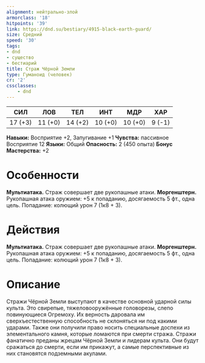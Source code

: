 ```yaml
---
alignment: нейтрально-злой
armorclass: '18'
hitpoints: '39'
link: https://dnd.su/bestiary/4915-black-earth-guard/
size: Средний
speed: '30'
tags:
- dnd
- существо
- бестиарий
title: Страж Чёрной Земли
type: Гуманоид (человек)
cr: '2'
cssclasses:
    - dnd
---
```



| СИЛ | ЛОВ | ТЕЛ | ИНТ | МДР | ХАР |
|---|---|---|---|---|---|
| 17 (+3) | 11 (+0) | 14 (+2) | 10 (+0) | 10 (+0) | 9 (-1) |
**Навыки:** Восприятие +2, Запугивание +1
**Чувства:** пассивное Восприятие 12
**Языки:** Общий
**Опасность:** 2 (450 опыта)
**Бонус Мастерства:** +2


# Особенности
**Мультиатака.** Страж совершает две рукопашные атаки.
**Моргенштерн.** Рукопашная атака оружием: +5 к попаданию, досягаемость 5 фт., одна цель. Попадание: колющий урон 7 (1к8 + 3).


# Действия
**Мультиатака.** Страж совершает две рукопашные атаки.
**Моргенштерн.** Рукопашная атака оружием: +5 к попаданию, досягаемость 5 фт., одна цель. Попадание: колющий урон 7 (1к8 + 3).


# Описание
Стражи Чёрной Земли выступают в качестве основной ударной силы культа. Это свирепые, тяжеловооружённые головорезы, слепо повиную­щиеся Огремоху. Их верность даровала им сверхъестественную способность не склоняться ни под какими ударами. Также они получили право носить специальные доспехи из элементального камня, которые ломаются при смерти стража. Стражи фанатично преданы жрецам Чёрной Земли и лидерам культа. Они будут сражаться до смерти, если им прикажут, а самые перспектив­ные из них становятся подземными акулами.